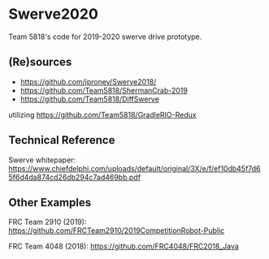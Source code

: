Swerve2020
===============
Team 5818's code for 2019-2020 swerve drive prototype.
## (Re)sources
<ul>
  <li><a href="https://github.com/jproney/Swerve2018/">https://github.com/jproney/Swerve2018/</a></li>
  <li><a href="https://github.com/Team5818/ShermanCrab-2019">https://github.com/Team5818/ShermanCrab-2019</a></li>
  <li><a href="https://github.com/Team5818/DiffSwerve">https://github.com/Team5818/DiffSwerve</a></li>
</ul>

utilizing https://github.com/Team5818/GradleRIO-Redux

## Technical Reference
Swerve whitepaper: https://www.chiefdelphi.com/uploads/default/original/3X/e/f/ef10db45f7d65f6d4da874cd26db294c7ad469bb.pdf

## Other Examples
FRC Team 2910 (2019): https://github.com/FRCTeam2910/2019CompetitionRobot-Public

FRC Team 4048 (2018): https://github.com/FRC4048/FRC2018_Java
